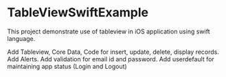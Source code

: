 # TableViewSwiftExample
This project demonstrate use of tableview in iOS application using swift language.

Add Tableview, Core Data, Code for insert, update, delete, display records. Add Alerts. Add validation for email id and password. Add userdefault for maintaining app status (Login and Logout)
